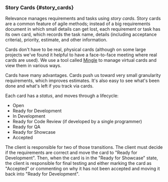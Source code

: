 ### Story Cards {#story_cards}

Relevance manages requirements and tasks using *story cards*.
Story cards are a common feature of agile methods;
instead of a big requirements document in which small details can get lost,
each requirement or task has its own card, which records the task name, details (including acceptance criteria),
priority, estimate, and other information.

Cards don't have to be real, physical cards
(although on some large projects we've found it helpful to have a face-to-face meeting where
real cards are used).
We use a tool called [Mingle](http://studios.thoughtworks.com/mingle-agile-project-management)
to manage virtual cards and view them in various ways.

Cards have many advantages.
Cards push us toward very small granularity requirements, which improves estimates.
It's also easy to see what's been done and what's left if you track via cards.

Each card has a *status*, and moves through a lifecycle:

* Open
* Ready for Development
* In Development
* Ready for Code Review (if developed by a single programmer)
* Ready for QA
* Ready for Showcase
* Accepted

The client is responsible for two of those transitions.
The client must decide if the requirements are correct and move the card to
"Ready for Development".
Then, when the card is in the "Ready for Showcase" state,
the client is responsible for final testing and either marking the
card as "Accepted" or commenting on why it has not been accepted and moving it back
into "Ready for Development".
